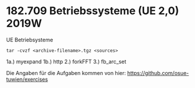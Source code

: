 # 182.709 Betriebssysteme (UE 2,0) 2019W
UE Betriebsysteme

`tar -cvzf <archive-filename>.tgz <sources>`

1a.) myexpand
1b.) http
2.) forkFFT
3.) fb_arc_set

Die Angaben für die Aufgaben kommen von hier:
https://github.com/osue-tuwien/exercises

